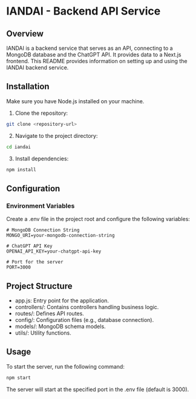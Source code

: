 # IANDAI - Backend API Service

## Overview

IANDAI is a backend service that serves as an API, connecting to a MongoDB database and the ChatGPT API. It provides data to a Next.js frontend. This README provides information on setting up and using the IANDAI backend service.

## Installation

Make sure you have Node.js installed on your machine.

1. Clone the repository:
```bash
git clone <repository-url>
```

2. Navigate to the project directory:
```bash
cd iandai
``` 

3. Install dependencies:
```bash
npm install
```

## Configuration

### Environment Variables

Create a .env file in the project root and configure the following variables:

```env
# MongoDB Connection String
MONGO_URI=your-mongodb-connection-string

# ChatGPT API Key
OPENAI_API_KEY=your-chatgpt-api-key

# Port for the server
PORT=3000
```

## Project Structure

- app.js: Entry point for the application.
- controllers/: Contains controllers handling business logic.
- routes/: Defines API routes.
- config/: Configuration files (e.g., database connection).
- models/: MongoDB schema models.
- utils/: Utility functions.

## Usage

To start the server, run the following command:

```bash
npm start
```

The server will start at the specified port in the .env file (default is 3000).


